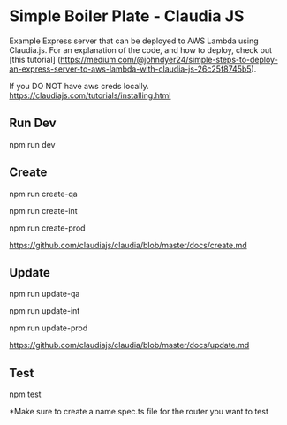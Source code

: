 # Simple Boiler Plate - Claudia JS

Example Express server that can be deployed to AWS Lambda using Claudia.js. 
For an explanation of the code, and how to deploy, check out [this tutorial]
(https://medium.com/@johndyer24/simple-steps-to-deploy-an-express-server-to-aws-lambda-with-claudia-js-26c25f8745b5).


If you DO NOT have aws creds locally.
https://claudiajs.com/tutorials/installing.html

## Run Dev
npm run dev

## Create
npm run create-qa

npm run create-int

npm run create-prod


https://github.com/claudiajs/claudia/blob/master/docs/create.md

## Update
npm run update-qa

npm run update-int

npm run update-prod


https://github.com/claudiajs/claudia/blob/master/docs/update.md

## Test
npm test


*Make sure to create a name.spec.ts file for the router you want to test
